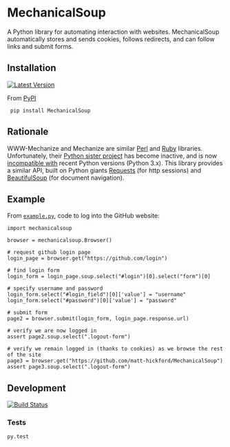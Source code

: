 MechanicalSoup
==============

A Python library for automating interaction with websites. MechanicalSoup automatically stores and sends cookies, follows redirects, and can follow links and submit forms.

Installation
------

[![Latest Version](https://pypip.in/version/MechanicalSoup/badge.svg)](https://pypi.python.org/pypi/MechanicalSoup/)

From [PyPI](https://pypi.python.org/pypi/MechanicalSoup/)

     pip install MechanicalSoup
    

Rationale
------

WWW-Mechanize and Mechanize are similar [Perl](http://search.cpan.org/dist/WWW-Mechanize/) and [Ruby](https://github.com/sparklemotion/mechanize) libraries. Unfortunately, their [Python sister project](https://github.com/jjlee/mechanize) has become inactive, and is now [incompatible with](https://github.com/jjlee/mechanize/issues/96) recent Python versions (Python 3.x). This library provides a similar API, built on Python giants [Requests](http://docs.python-requests.org/en/latest/) (for http sessions) and [BeautifulSoup](http://www.crummy.com/software/BeautifulSoup/) (for document navigation).

Example
------

From [`example.py`](example.py), code to log into the GitHub website:

    import mechanicalsoup

    browser = mechanicalsoup.Browser()

    # request github login page
    login_page = browser.get("https://github.com/login")

    # find login form
    login_form = login_page.soup.select("#login")[0].select("form")[0]

    # specify username and password
    login_form.select("#login_field")[0]['value'] = "username"
    login_form.select("#password")[0]['value'] = "password"

    # submit form
    page2 = browser.submit(login_form, login_page.response.url)

    # verify we are now logged in
    assert page2.soup.select(".logout-form")

    # verify we remain logged in (thanks to cookies) as we browse the rest of the site
    page3 = browser.get("https://github.com/matt-hickford/MechanicalSoup")
    assert page3.soup.select(".logout-form")

Development
---------

[![Build Status](https://travis-ci.org/matt-hickford/MechanicalSoup.svg?branch=master)](https://travis-ci.org/matt-hickford/MechanicalSoup)

### Tests

    py.test